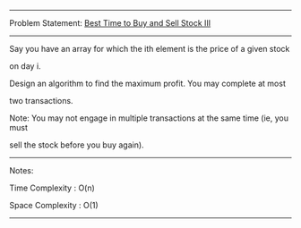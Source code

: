 ******************************************************************************
Problem Statement: [Best Time to Buy and Sell Stock III](https://leetcode.com/problems/best-time-to-buy-and-sell-stock-iii/)
******************************************************************************
Say you have an array for which the ith element is the price of a given stock

on day i.

Design an algorithm to find the maximum profit. You may complete at most 

two transactions.

Note:
You may not engage in multiple transactions at the same time (ie, you must

sell the stock before you buy again).

******************************************************************************
Notes:

Time Complexity : O(n)

Space Complexity : O(1)

******************************************************************************
